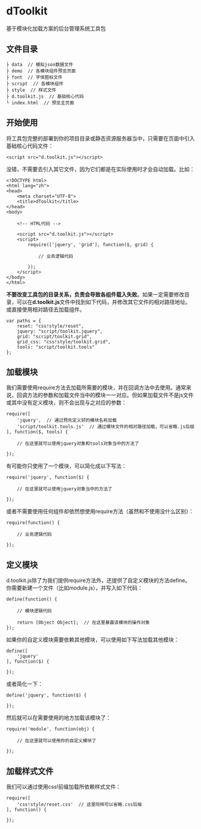 # dToolkit
基于模块化加载方案的后台管理系统工具包

## 文件目录
```
├ data  // 模拟json数据文件
├ demo  // 各模块组件预览页面
├ font  // 字体图标文件
├ script  // 各模块组件
├ style  // 样式文件
├ d.toolkit.js  // 基础核心代码
└ index.html  // 预览主页面
```

## 开始使用
将工具包完整的部署到你的项目目录或静态资源服务器当中，只需要在页面中引入基础核心代码文件：
```
<script src="d.toolkit.js"></script>
```
没错，不需要去引入其它文件，因为它们都是在实际使用时才会自动加载。比如：
```
<!DOCTYPE html>
<html lang="zh">
<head>
    <meta charset="UTF-8">
    <title>dToolkit</title>
</head>
<body>

    <!-- HTML代码 -->

    <script src="d.toolkit.js"></script>
    <script>
        require(['jquery', 'grid'], function($, grid) {
        
            // 业务逻辑代码
            
        });
    </script>
</body>
</html>
```
**不要改变工具包的目录关系，负责会导致各组件载入失败**。如果一定需要修改目录，可以在**d.toolkit.js**文件中找到如下代码，并修改其它文件的相对路径地址。或直接使用相对路径去加载组件。
```
var paths = {
    reset: "css!style/reset",
    jquery: "script/toolkit.jquery",
    grid: "script/toolkit.grid",
    grid_css: "css!style/toolkit.grid",
    tools: "script/toolkit.tools"
};
```

## 加载模块
我们需要使用require方法去加载所需要的模块，并在回调方法中去使用。通常来说，回调方法的参数和加载文件当中的模块一一对应。但如果加载文件不是js文件或其中没有定义模块，则不会出现与之对应的参数：
```
require([
    'jquery',  // 通过预先定义好的模块名称加载
    'script/toolkit.tools.js'  // 通过模块文件的相对路径加载，可以省略.js后缀
], function($, tools) {

    // 在这里就可以使用jquery对象和tools对象当中的方法了

});
```
有可能你只使用了一个模块，可以简化成以下写法：
```
require('jquery', function($) {

    // 在这里就可以使用jquery对象当中的方法了

});
```
或者不需要使用任何组件却依然想使用require方法（虽然和不使用没什么区别）：
```
require(function() {

    // 业务逻辑代码

});
```

## 定义模块
d.toolkit.js除了为我们提供require方法外，还提供了自定义模块的方法define。你需要新建一个文件（比如module.js），并写入如下代码：
```
define(function() {

    // 模块逻辑代码

    return [Object Object];  // 在这里暴露该模块的操作对象
});
```
如果你的自定义模块需要依赖其他模块，可以使用如下写法加载其他模块：
```
define([
    'jquery'
], function($) {

});
```
或者简化一下：
```
define('jquery', function($) {

});
```
然后就可以在需要使用的地方加载该模块了：
```
require('module', function(obj) {

    // 在这里就可以使用你的自定义模块了

});
```

## 加载样式文件
我们可以通过使用css!前缀加载所依赖样式文件：
```
require([
    'css!style/reset.css'  // 这里同样可以省略.css后缀
], function() {

});
```
